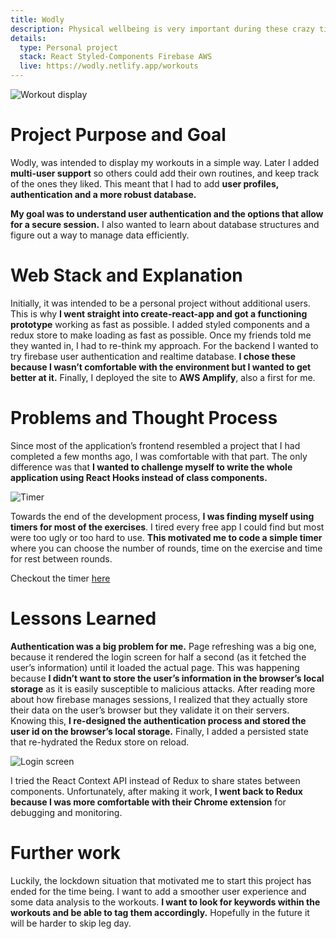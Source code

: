 ```yaml
---
title: Wodly
description: Physical wellbeing is very important during these crazy times. Most of us are spending our days at home and find it quite challenging to keep a consistent workout routine. I developed Wodly to <b>help me keep track of workouts</b> that I enjoyed or wanted to try in the future. This was <b>my first venture into user authentication and building a user database from scratch</b>. I decided that Firebase was the way to go because it offers both services.
details:
  type: Personal project
  stack: React Styled-Components Firebase AWS
  live: https://wodly.netlify.app/workouts
---
```


![Workout display](/img/wodly/workout.png "Workout display")

# Project Purpose and Goal

Wodly, was intended to display my workouts in a simple way. Later I added **multi-user support** so others could add their own routines, and keep track of the ones they liked. This meant that I had to add **user profiles, authentication and a more robust database.**

**My goal was to understand user authentication and the options that allow for a secure session.** I also wanted to learn about database structures and figure out a way to manage data efficiently.

# Web Stack and Explanation

Initially, it was intended to be a personal project without additional users. This is why **I went straight into create-react-app and got a functioning prototype** working as fast as possible. I added styled components and a redux store to make loading as fast as possible. Once my friends told me they wanted in, I had to re-think my approach. For the backend I wanted to try firebase user authentication and realtime database. **I chose these because I wasn’t comfortable with the environment but I wanted to get better at it.** Finally, I deployed the site to **AWS Amplify**, also a first for me.

# Problems and Thought Process

Since most of the application’s frontend resembled a project that I had completed a few months ago, I was comfortable with that part. The only difference was that **I wanted to challenge myself to write the whole application using React Hooks instead of class components.**

![Timer](/img/wodly/timer.png "Timer")

Towards the end of the development process, **I was finding myself using timers for most of the exercises**. I tired every free app I could find but most were too ugly or too hard to use. **This motivated me to code a simple timer** where you can choose the number of rounds, time on the exercise and time for rest between rounds.

Checkout the timer [here](https://wodly.netlify.app/timer)

# Lessons Learned

**Authentication was a big problem for me.** Page refreshing was a big one, because it rendered the login screen for half a second (as it fetched the user’s information) until it loaded the actual page. This was happening because **I didn’t want to store the user’s information in the browser’s local storage** as it is easily susceptible to malicious attacks. After reading more about how firebase manages sessions, I realized that they actually store their data on the user’s browser but they validate it on their servers. Knowing this, **I re-designed the authentication process and stored the user id on the browser’s local storage.** Finally, I added a persisted state that re-hydrated the Redux store on reload.

![Login screen](/img/wodly/loginDesktop.png "Login screen")

I tried the React Context API instead of Redux to share states between components. Unfortunately, after making it work, **I went back to Redux because I was more comfortable with their Chrome extension** for debugging and monitoring.

# Further work

Luckily, the lockdown situation that motivated me to start this project has ended for the time being. I want to add a smoother user experience and some data analysis to the workouts. **I want to look for keywords within the workouts and be able to tag them accordingly.** Hopefully in the future it will be harder to skip leg day.
